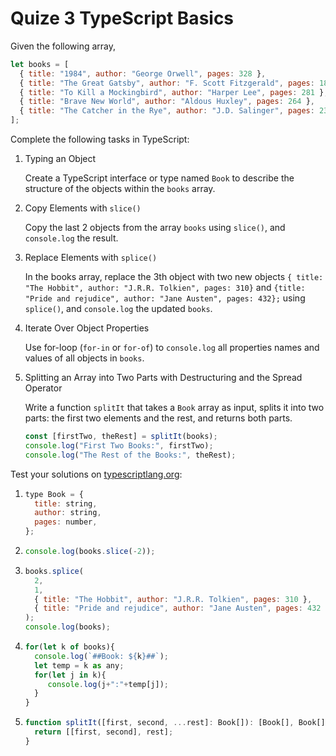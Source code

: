 # Quize 3 TypeScript Basics

Given the following array,

```javascript
let books = [
  { title: "1984", author: "George Orwell", pages: 328 },
  { title: "The Great Gatsby", author: "F. Scott Fitzgerald", pages: 180 },
  { title: "To Kill a Mockingbird", author: "Harper Lee", pages: 281 },
  { title: "Brave New World", author: "Aldous Huxley", pages: 264 },
  { title: "The Catcher in the Rye", author: "J.D. Salinger", pages: 234 },
];
```

Complete the following tasks in TypeScript:

1. Typing an Object

   Create a TypeScript interface or type named `Book` to describe the structure of the objects within the `books` array.

2. Copy Elements with `slice()`

   Copy the last 2 objects from the array `books` using `slice()`, and `console.log` the result.

3. Replace Elements with `splice()`

   In the books array, replace the 3th object with two new objects `{ title: "The Hobbit", author: "J.R.R. Tolkien", pages: 310}` and `{title: "Pride and rejudice", author: "Jane Austen", pages: 432};` using `splice()`, and `console.log` the updated `books`.

4. Iterate Over Object Properties

   Use for-loop (`for-in` or `for-of`) to `console.log` all properties names and values of all objects in `books`.

5. Splitting an Array into Two Parts with Destructuring and the Spread Operator

   Write a function `splitIt` that takes a `Book` array as input, splits it into two parts: the first two elements and the rest, and returns both parts.

   ```javascript
   const [firstTwo, theRest] = splitIt(books);
   console.log("First Two Books:", firstTwo);
   console.log("The Rest of the Books:", theRest);
   ```

Test your solutions on [typescriptlang.org](https://www.typescriptlang.org/play?#code/MYewdgzgLgBARiEBrCMC8MDaBYAUDGAbxigEsoAbAUwC4YAiARgE4AOAFnoBoYBDAVygALEACc69AOJUxAcyowA8qIDuVChW4wADr3kQ6AZgBMrGAF8ueAsTKVaDACpCFk0VV6xJniHACeWgLCYhIAYgB0MADKoFCwoeQAXvKivBQAJlq6+nSMrAAMFlb4RCTk1BKOIDAA0qQafDAAsiDASKRgsnCkopk8QSLiDAASvKLaVKIwADJUVFl6VAYwpoxF1qV2FQwAQqkAbgoAclQqMADqYhmBgoMSAIIZIPyow-wAHtQBPNlLdMYANnY6xKtnKDnozgUAGFPMAXFMOiQXDAAEp+eb9W4hBgAKXCABFIlE0h0UgscitDMDLHgALoAbiAA):

1.  ```js
    type Book = {
      title: string,
      author: string,
      pages: number,
    };
    ```

2.  ```js
    console.log(books.slice(-2));
    ```

3.  ```js
    books.splice(
      2,
      1,
      { title: "The Hobbit", author: "J.R.R. Tolkien", pages: 310 },
      { title: "Pride and rejudice", author: "Jane Austen", pages: 432 }
    );
    console.log(books);
    ```

4.  ```js
    for(let k of books){
      console.log(`##Book: ${k}##`);
      let temp = k as any;
      for(let j in k){
         console.log(j+":"+temp[j]);
      }
    }
    ```

5.  ```js
    function splitIt([first, second, ...rest]: Book[]): [Book[], Book[]] {
      return [[first, second], rest];
    }
    ```
